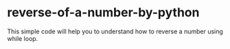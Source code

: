 # reverse-of-a-number-by-python
This simple code will help you to understand how to reverse a number using while loop.
